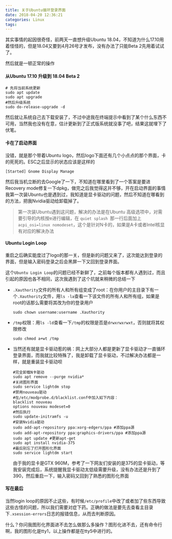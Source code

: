 ```yaml
---
title: 关于Ubuntu循环登录界面
date: 2018-04-20 12:36:21
categories: Linux
tags:
---
```

其实事情的起因很奇怪，前两天一直想升级Ubuntu 18.04，不知道为什么17.10用着怪怪的，但是18.04又要到4月26号才发布，没有办法了只能Beta 2先用着试试了。

然后就是一顿正常的操作

<!--more-->

#### 从Ubuntu 17.10 升级到 18.04 Beta 2

```shell
# 先将当前系统更新
sudo apt update
sudo apt upgrade
#然后升级系统
sudo do-release-upgrade -d
```

然后就让系统自己去下载安装了，不过中途我在终端提示中看到了某个什么东西不可用，当然我也没有在意，估计更新到了正式版系统就没事了吧，结果这就埋下了伏笔。

#### 卡在了启动界面

没错，就是那个带着Ubuntu logo，然后logo下面还有几个小点点的那个界面，卡的死死的。ESC之后显示的状态应该是这样的

```
[Started] Gnome Display Manage
```

然后我当机立断的去Google了一下，不知道在哪里看到了一个答案是要进Recovery mode修复一下dpkg，做完之后我觉得这并不够，开在启动界面的事情我第一次装Ubuntu也是遇到过，我知道是显卡驱动的问题，然后不知道在哪看到的方法，把我Nvidia驱动给卸载掉了。

> 第一次装Ubuntu遇到这问题，解决的办法是在Ubuntu 高级选项中，对需要引导的内核按e进行编辑，在 `quiet splash `那一行后面加上`acpi_osi=linux nomodeset`，这个是针对N卡的，如果是A卡或者Intel核显有对应的解决办法

#### Ubuntu Login Loop

重启之后确实能度过了logo的那一关，但是新的问题又来了，这次能达到登录的界面，但是输入密码登录之后会黑屏一下又回到登录界面。

这个`Ubuntu Login Loop`的问题已经不新鲜了，之前每个版本都有人遇到过，而且引起的原因也各不相同，这次我遇到了这个坑就来稍微的总结一下

* `.Xauthority`文件的所有人和所有组变成了root：在你用户的主目录下有一个`.Xauthority`文件，用`ls -la`查看一下该文件的所有人和所有组，如果是root的话那么需要将其改为你的登录用户

  ```shell
  sudo chown username:username .Xauthority
  ```

* `/tmp`权限：用`ls -ld`查看一下`/tmp`的权限是否是`drwxrwxrwxt`，否则就将其权限修改

  ```shell
  sudo chmod a+wt /tmp
  ```

* 当然还有就是显卡驱动惹的祸：网上大部分人都是更新了显卡驱动才一直循环登录界面，而我就比较特殊了，我是卸载了显卡驱动，不过解决办法都是一样，就是重装显卡驱动呗

  ```shell
  #完全卸载N卡驱动
  sudo apt remove --purge nvidia*
  #关闭图形界面
  sudo service lightdm stop
  #禁用nouveau驱动
  #在/etc/modprobe.d/blacklist.conf中加入如下内容：
  blacklist nouveau
  options nouveau modeset=0
  #然后执行
  sudo update-initramfs -u
  #安装Nvidia驱动
  sudo add-apt-repository ppa:xorg-edgers/ppa #添加ppa源
  sudo add-apt-repository ppa:graphics-drivers/ppa #添加ppa源
  sudo apt update #更新apt-get
  sudo apt install nvidia-375
  #最后别忘了打开图形化界面
  sudo service lightdm start
  ```

  由于我的显卡是GTX 960M，参考了一下网友们安装的是375的显卡驱动，等我安装完成后，系统提醒我显卡驱动太低级需要升级，没有办法还是升到了390，然后重启一下，输入密码又回到了熟悉的图形化界面

#### 写在最后

当然login loop的原因不止这些，有时候`/etc/profile`中改了或者加了些东西导致这些古怪的问题，所以我们需要对症下药。正确的做法是要先去查看主目录下`.xsession-errors`日志的报错信息，从而去判断原因。

什么？你问我图形化界面进不去怎么做那么多操作？图形化进不去，还有命令行啊，我的图形化是tty1，以上操作都是在tty5中进行的。

